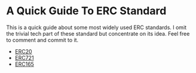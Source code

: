 # A Quick Guide To ERC Standard
This is a quick guide about some most widely used ERC standards. I omit the trivial tech part of these standard but concentrate on its idea. Feel free to comment and commit to it.

* [ERC20](ERC20-Standard.md)
* [ERC721](ERC721-Standard.md)
* [ERC165](ERC165-Standard.md)
